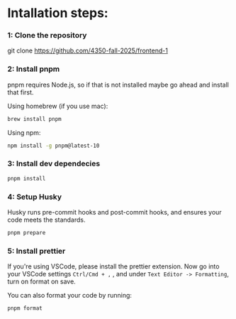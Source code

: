 # Intallation steps:

### 1: Clone the repository

git clone https://github.com/4350-fall-2025/frontend-1

### 2: Install pnpm

pnpm requires Node.js, so if that is not installed maybe go ahead and install that first.

Using homebrew (if you use mac):

```bash
brew install pnpm
```

Using npm:

```bash
npm install -g pnpm@latest-10
```

### 3: Install dev dependecies

```bash
pnpm install
```

### 4: Setup Husky

Husky runs pre-commit hooks and post-commit hooks, and ensures your code meets the standards.

```bash
pnpm prepare
```

### 5: Install prettier

If you're using VSCode, please install the prettier extension.
Now go into your VSCode settings `Ctrl/Cmd + ,` , and under `Text Editor -> Formatting`, turn on format on save.


You can also format your code by running:

```bash
pnpm format
```
